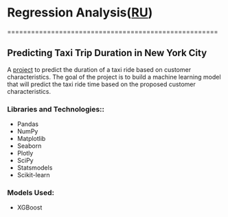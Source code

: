 # Regression Analysis([RU](https://github.com/termik88/final_projects_ml/blob/main/regression_analysis/README.ru.md))
=====================================================
## Predicting Taxi Trip Duration in New York City

A [project](https://github.com/termik88/final_projects_ml/blob/main/regression_analysis/project.ipynb) to predict the duration of a taxi ride based on customer characteristics. The goal of the project is to build a machine learning model that will predict the taxi ride time based on the proposed customer characteristics.

### Libraries and Technologies::

- Pandas
- NumPy
- Matplotlib
- Seaborn
- Plotly
- SciPy
- Statsmodels
- Scikit-learn

### Models Used:

- XGBoost